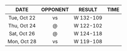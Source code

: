 |    DATE     |          OPPONENT          |  RESULT   |  TIME  |
|:-----------:|:--------------------------:|:---------:|:------:|
| Tue, Oct 22 |     vs [](/r/nyknicks)     | W 132-109 |        |
| Thu, Oct 24 | @ [](/r/washingtonwizards) | W 122-102 |        |
| Sat, Oct 26 |  @ [](/r/detroitpistons)   | W 124-118 |        |
| Mon, Oct 28 |     vs [](/r/mkebucks)     | W 119-108 |        |